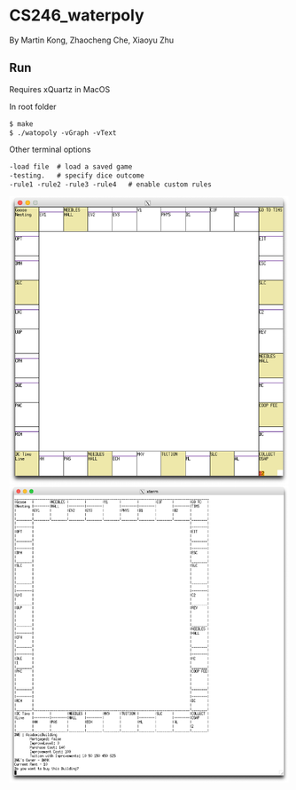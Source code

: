 # CS246_waterpoly

By Martin Kong, Zhaocheng Che, Xiaoyu Zhu

## Run

Requires xQuartz in MacOS

In root folder
```
$ make
$ ./watopoly -vGraph -vText
```

Other terminal options
```
-load file  # load a saved game
-testing.   # specify dice outcome
-rule1 -rule2 -rule3 -rule4   # enable custom rules
```

![Alt text](img/img1.png?raw=true "Title")
![Alt text](img/img2.png?raw=true "Title")

